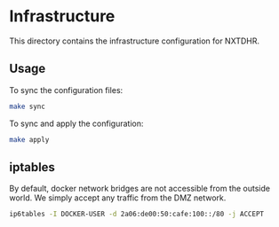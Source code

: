 # Infrastructure

This directory contains the infrastructure configuration for NXTDHR.

## Usage

To sync the configuration files:

```sh
make sync
```

To sync and apply the configuration:

```sh
make apply
```

## iptables

By default, docker network bridges are not accessible from the outside world.
We simply accept any traffic from the DMZ network.

```sh
ip6tables -I DOCKER-USER -d 2a06:de00:50:cafe:100::/80 -j ACCEPT
```